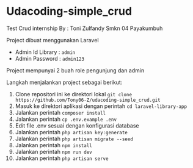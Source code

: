 # Udacoding-simple_crud

Test Crud internship
By : Toni Zulfandy
     Smkn 04 Payakumbuh

Project dibuat menggunakan Laravel

- Admin Id Library : `admin`
- Admin Password   : `admin123`

Project mempunyai 2 buah role 
    pengunjung dan admin
    
Langkah menjalankan project sebagai berikut:

1. Clone repositori ini ke direktori lokal `git clone https://github.com/Tony06-Z/udacoding-simple_crud.git`
2. Masuk ke direktori aplikasi dengan perintah `cd laravel-library-app`
3. Jalankan perintah `composer install` 
4. Jalankan perintah `cp .env.example .env` 
5. Edit file .env sesuai dengan konfigurasi database
6. Jalankan perintah `php artisan key:generate` 
7. Jalankan perintah `php artisan migrate --seed` 
8. Jalankan perintah `npm install` 
9. Jalankan perintah `npm run dev`
10. Jalankan perintah `php artisan serve`
